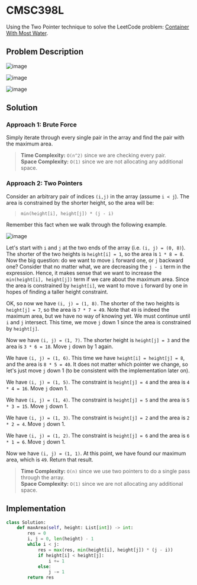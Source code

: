 # CMSC398L

Using the Two Pointer technique to solve the LeetCode problem: [Container With Most Water](https://leetcode.com/problems/container-with-most-water/).

## Problem Description

![image](https://github.com/alemtani/CMSC398L/assets/37488089/f4d4329c-27e0-403b-b98b-46c7c673faf4)

![image](https://github.com/alemtani/CMSC398L/assets/37488089/3e0a5c07-43d2-4753-b02c-b1ac3fc691e4)

![image](https://github.com/alemtani/CMSC398L/assets/37488089/a8a36b60-3c65-4f00-ad23-c5f589ac61eb)

## Solution

### Approach 1: Brute Force

Simply iterate through every single pair in the array and find the pair with the maximum area.

> **Time Complexity:** `O(n^2)` since we are checking every pair.<br>
> **Space Complexity:** `O(1)` since we are not allocating any additional space.

### Approach 2: Two Pointers

Consider an arbitrary pair of indices `(i,j)` in the array (assume `i < j`). The area is constrained by the shorter height, so the area will be:

> `min(height[i], height[j]) * (j - i)`

Remember this fact when we walk through the following example.

![image](https://github.com/alemtani/CMSC398L/assets/37488089/3e0a5c07-43d2-4753-b02c-b1ac3fc691e4)

Let's start with `i` and `j` at the two ends of the array (i.e. `(i, j) = (0, 8)`). The shorter of the two heights is `height[i] = 1`, so the area is `1 * 8 = 8`. Now the big question: do we want to move `i` forward one, or `j` backward one? Consider that no matter what, we are decreasing the `j - i` term in the expression. Hence, it makes sense that we want to increase the `min(height[i], height[j])` term if we care about the maximum area. Since the area is constrained by `height[i]`, we want to move `i` forward by one in hopes of finding a taller height constraint.

OK, so now we have `(i, j) = (1, 8)`. The shorter of the two heights is `height[j] = 7`, so the area is `7 * 7 = 49`. Note that `49` is indeed the maximum area, but we have no way of knowing yet. We must continue until `i` and `j` intersect. This time, we move `j` down 1 since the area is constrained by `height[j]`.

Now we have `(i, j) = (1, 7)`. The shorter height is `height[j] = 3` and the area is `3 * 6 = 18`. Move `j` down by 1 again.

We have `(i, j) = (1, 6)`. This time we have `height[i] = height[j] = 8`, and the area is `8 * 5 = 40`. It does not matter which pointer we change, so let's just move `j` down 1 (to be consistent with the implementation later on).

We have `(i, j) = (1, 5)`. The constraint is `height[j] = 4` and the area is `4 * 4 = 16`. Move `j` down 1.

We have `(i, j) = (1, 4)`. The constraint is `height[j] = 5` and the area is `5 * 3 = 15`. Move `j` down 1.

We have `(i, j) = (1, 3)`. The constraint is `height[j] = 2` and the area is `2 * 2 = 4`. Move `j` down 1.

We have `(i, j) = (1, 2)`. The constraint is `height[j] = 6` and the area is `6 * 1 = 6`. Move `j` down 1.

Now we have `(i, j) = (1, 1)`. At this point, we have found our maximum area, which is `49`. Return that result.

> **Time Complexity:** `O(n)` since we use two pointers to do a single pass through the array.<br>
> **Space Complexity:** `O(1)` since we are not allocating any additional space.

## Implementation

```python
class Solution:
    def maxArea(self, height: List[int]) -> int:
        res = 0
        i, j = 0, len(height) - 1
        while i < j:
            res = max(res, min(height[i], height[j]) * (j - i))
            if height[i] < height[j]:
                i += 1
            else:
                j -= 1
        return res
```
